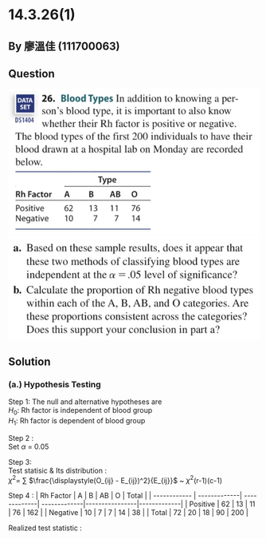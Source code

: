 # 14.3.26(1)

## By 廖溫佳 (111700063)

## Question

![image](https://github.com/HWTeng-Course/202402-Statistics/blob/main/Images/IMG_3561.jpg?raw=true)
![image](https://github.com/HWTeng-Course/202402-Statistics/blob/main/Images/IMG_3560.jpg?raw=true)

## Solution
### (a.) Hypothesis Testing
Step 1: The null and alternative hypotheses are \
$H_0$: Rh factor is independent of blood group \
$H_1$: Rh factor is dependent of blood group

Step 2 : \
Set $\alpha$ = 0.05

Step 3: \
Test statisic & Its distribution : \
$\chi^2$= $\sum$ $\frac{\displaystyle(O_{ij} - E_{ij})^2}{E_{ij}}$ ~ $\chi^2$(r-1)(c-1)

Step 4 : 
| Rh Factor    | A            | B            | AB           | O              | Total       |
| ------------ | -------------| -------------| -------------|----------------|-------------|
| Positive     | 62           | 13           | 11           | 76             | 162         |
| Negative     | 10           | 7            | 7            | 14             | 38          |
| Total        | 72           | 20           | 18           | 90             | 200         |





Realized test statistic :


